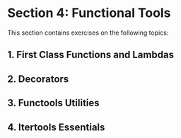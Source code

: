 # Section 4: Functional Tools

This section contains exercises on the following topics:

## 1. First Class Functions and Lambdas

## 2. Decorators

## 3. Functools Utilities

## 4. Itertools Essentials

